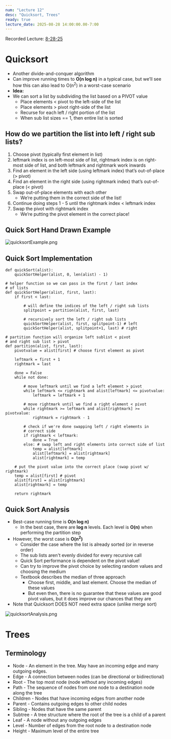 ```yaml
---
num: "Lecture 12"
desc: "Quicksort, Trees"
ready: true
lecture_date: 2025-08-28 14:00:00.00-7:00
---
```


Recorded Lecture: [8-28-25](https://drive.google.com/file/d/1OpIDLD7Ngf0mLesLKEgjSZILWtrjX12_/view?usp=drive_link)

# Quicksort
* Another divide-and-conquer algorithm
* Can improve running times to **O(n log n)** in a typical case, but we’ll see how this can also lead to O(n<sup>2</sup>) in a worst-case scenario
* **Idea:**
* We can sort a list by subdividing the list based on a PIVOT value
    * Place elements < pivot to the left-side of the list
    * Place elements > pivot right-side of the list
    * Recurse for each left / right portion of the list
    * When sub list sizes == 1, then entire list is sorted

## How do we partition the list into left / right sub lists?
1. Choose pivot (typically first element in list)
2. leftmark index is on left-most side of list, rightmark index is on right-most side of list, and both leftmark and rightmark work inwards
3. Find an element in the left side (using leftmark index) that’s out-of-place (> pivot)
4. Find an element in the right side (using rightmark index) that’s out-of-place (< pivot)
5. Swap out-of-place elements with each other
    * We’re putting them in the correct side of the list!
6. Continue doing steps 1 - 5 until the rightmark index < leftmark index
7. Swap the pivot with rightmark index
    * We’re putting the pivot element in the correct place!

## Quick Sort Hand Drawn Example

![quicksortExample.png](quicksortExample.png)

## Quick Sort Implementation

```
def quickSort(alist):
    quickSortHelper(alist, 0, len(alist) - 1)

# helper function so we can pass in the first / last index
# of lists
def quickSortHelper(alist, first, last):
    if first < last:

        # will define the indices of the left / right sub lists
        splitpoint = partition(alist, first, last)

        # recursively sort the left / right sub lists
        quickSortHelper(alist, first, splitpoint-1) # left
        quickSortHelper(alist, splitpoint+1, last) # right

# partition function will organize left sublist < pivot
# and right sub list > pivot
def partition(alist, first, last):
    pivotvalue = alist[first] # choose first element as pivot

    leftmark = first + 1
    rightmark = last

    done = False
    while not done:

        # move leftmark until we find a left element > pivot
        while leftmark <= rightmark and alist[leftmark] <= pivotvalue:
            leftmark = leftmark + 1

        # move rightmark until we find a right element < pivot
        while rightmark >= leftmark and alist[rightmark] >= pivotvalue:
            rightmark = rightmark - 1

        # check if we're done swapping left / right elements in
        # correct side
        if rightmark < leftmark:
            done = True
        else: # swap left and right elements into correct side of list
            temp = alist[leftmark]
            alist[leftmark] = alist[rightmark]
            alist[rightmark] = temp

    # put the pivot value into the correct place (swap pivot w/ rightmark)
    temp = alist[first] # pivot
    alist[first] = alist[rightmark]
    alist[rightmark] = temp

    return rightmark
```

## Quick Sort Analysis

* Best-case running time is **O(n log n)**
    * In the best case, there are **log n** levels. Each level is **O(n)** when performing the partition step
* However, the worst case is **O(n<sup>2</sup>)**
    * Consider the case where the list is already sorted (or in reverse order)
    * The sub lists aren't evenly divided for every recursive call
    * Quick Sort performance is dependent on the pivot value!
    * Can try to improve the pivot choice by selecting random values and choosing the medium
    * Textbook describes the median of three approach
        * Choose first, middle, and last element. Choose the median of these values
        * But even then, there is no guarantee that these values are good pivot values, but it does improve our chances that they are
* Note that Quicksort DOES NOT need extra space (unlike merge sort)

![quicksortAnalysis.png](quicksortAnalysis.png)

# Trees

## Terminology

* Node - An element in the tree. May have an incoming edge and many outgoing edges.
* Edge - A connection between nodes (can be directional or bidirectional)
* Root - The top most node (node without any incoming edges)
* Path - The sequence of nodes from one node to a destination node along the tree
* Children - Nodes that have incoming edges from another node
* Parent - Contains outgoing edges to other child nodes
* Sibling - Nodes that have the same parent
* Subtree - A tree structure where the root of the tree is a child of a parent
* Leaf - A node without any outgoing edges
* Level - Number of edges from the root node to a destination node
* Height - Maximum level of the entire tree
